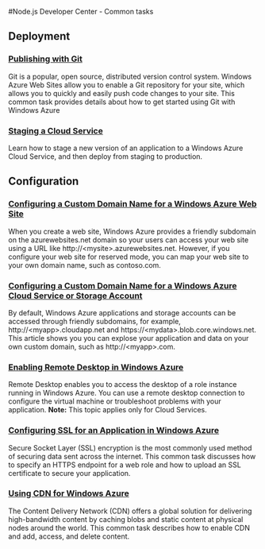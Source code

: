 <properties linkid="devnav-node-commontasks" urlDisplayName="Common Tasks" pageTitle="Windows Azure Node.js common tasks" title="Windows Azure Node.js common tasks" metaKeywords="Azure node, Azure node.js" Description="Find topics about using Node.js in Windows Azure." metaCanonical="" disqusComments="0" umbracoNaviHide="0" />


#Node.js Developer Center - Common tasks
## Deployment

### [Publishing with Git]
Git is a popular, open source, distributed version control system. Windows Azure Web Sites allow you to enable a Git repository for your site, which allows you to quickly and easily push code changes to your site. This common task provides details about how to get started using Git with Windows Azure

### [Staging a Cloud Service]
Learn how to stage a new version of an application to a Windows Azure Cloud Service, and then deploy from staging to production.

## Configuration

### [Configuring a Custom Domain Name for a Windows Azure Web Site]
When you create a web site, Windows Azure provides a friendly subdomain on the azurewebsites.net domain so your users can access your web site using a URL like http://&lt;mysite&gt;.azurewebsites.net. However, if you configure your web site for reserved mode, you can map your web site to your own domain name, such as contoso.com.

### [Configuring a Custom Domain Name for a Windows Azure Cloud Service or Storage Account]
By default, Windows Azure applications and storage accounts can be accessed through friendly subdomains, for example, http://&lt;myapp&gt;.cloudapp.net and https://&lt;mydata&gt;.blob.core.windows.net. This article shows you you can explose your application and data on your own custom domain, such as http://&lt;myapp&gt;.com.  
 

### [Enabling Remote Desktop in Windows Azure]
Remote Desktop enables you to access the desktop of a role instance running in Windows Azure. You can use a remote desktop connection to configure the virtual machine or troubleshoot problems with your application. **Note:** This topic applies only for Cloud Services.

### [Configuring SSL for an Application in Windows Azure]
Secure Socket Layer (SSL) encryption is the most commonly used method of securing data sent across the internet. This common task discusses how to specify an HTTPS endpoint for a web role and how to upload an SSL certificate to secure your application.

### [Using CDN for Windows Azure]
The Content Delivery Network (CDN) offers a global solution for delivering high-bandwidth content by caching blobs and static content at physical nodes around the world. This common task describes how to enable CDN and add, access, and delete content.

[Publishing with Git]: /en-us/develop/nodejs/common-tasks/publishing-with-git/
[Continuous Delivery with Team Foundation Service]: /en-us/develop/nodejs/common-tasks/continuous-delivery-service/
[Continuous Delivery for Cloud Services with Team Foundation Server]: /en-us/develop/nodejs/common-tasks/continuous-delivery/
[Managing Windows Azure SQL Database using SQL Server Management Studio]: /en-us/develop/nodejs/common-tasks/sql-azure-management/
[Configuring a Custom Domain Name for a Windows Azure Web Site]: /en-us/develop/nodejs/common-tasks/custom-dns-web-site/
[Configuring a Custom Domain Name for a Windows Azure Cloud Service or Storage Account]: /en-us/develop/net/common-task/enable-custom-dns/
[Enabling Remote Desktop in Windows Azure]: /en-us/develop/nodejs/common-tasks/enable-remote-desktop/
[Configuring SSL for an Application in Windows Azure]: /en-us/develop/nodejs/common-tasks/enable-ssl/
[Using CDN for Windows Azure]: /en-us/develop/nodejs/common-tasks/cdn/
[Using performance counters in Windows Azure]: /en-us/develop/nodejs/common-tasks/profiling/
[Staging a Cloud Service]: /en-us/develop/nodejs/common-tasks/enable-staging-deployment/